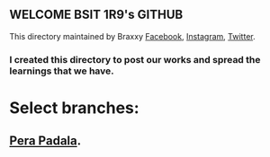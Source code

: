 ## WELCOME BSIT 1R9's GITHUB

This directory maintained by Braxxy [Facebook](https://facebook.com/bjdelantar), [Instagram](https://instagram.com/me.brax), [Twitter](https://twitter.com/brrzzy).

### I created this directory to post our works and spread the learnings that we have.

# Select branches:
## [Pera Padala](https://github.com/Brrzzy/BSIT1R9/tree/Pera-Padala).

